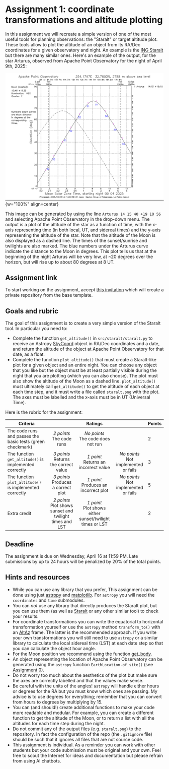 # Assignment 1: coordinate transformations and altitude plotting

In this assignment we will recreate a simple version of one of the most useful tools for planning observations: the "Staralt" or target altitude plot. These tools allow to plot the altitude of an object from its RA/Dec coordinates for a given observatory and night. An example is the [ING Staralt](https://astro.ing.iac.es/staralt/) but there are many similar ones. Here's an example of the output, for the star Arturus, observed from Apache Point Observatory for the night of April 9th, 2025:

![Staralt example](./images/staralt-arturus.png){w="100%" align=center}

This image can be generated by using the line `Arturus 14 15 40 +19 10 56` and selecting Apache Point Observatory in the drop-down menu. The output is a plot of the altitude of the star as a function of time, with the x-axis representing time (in both local, UT, and sidereal times) and the y-axis representing the altitude of the star. Note that the altitude of the Moon is also displayed as a dashed line. The times of the sunset/sunrise and twilights are also marked. The blue numbers under the Arturus curve indicate the distance to the Moon in degrees. This plot tells us that at the beginning of the night Arturus will be very low, at ~20 degrees over the horizon, but will rise up to about 80 degrees at 8 UT.

## Assignment link

To start working on the assignment, accept [this invitation](https://classroom.github.com/a/KmBuoUO8) which will create a private repository from the base template.

## Goals and rubric

The goal of this assignment is to create a very simple version of the Staralt tool. In particular you need to:

- Complete the function `get_altitude()` in `src/staralt/staralt.py` to receive an Astropy [SkyCoord](https://docs.astropy.org/en/stable/api/astropy.coordinates.SkyCoord.html) object in RA/Dec coordinates and a date, and return the altitude of the object at Apache Point Observatory for that date, as a float.
- Complete the function `plot_altitude()` that must create a Staralt-like plot for a given object and an entire night. You can choose any object that you like but the object must be at least partially visible during the night that you are plotting (which you can also choose). The plot must also show the altitude of the Moon as a dashed line. `plot_altitude()` must ultimately call `get_altitude()` to get the altitude of each object at each time step, and it must write a file called `staralt.png` with the plot. The axes must be labelled and the x-axis must be in UT (Universal Time).

Here is the rubric for the assignment:

| Criteria                                                   |                                                            |                           Ratings                           |                                         | Points |
| ---------------------------------------------------------- | :--------------------------------------------------------: | :---------------------------------------------------------: | :-------------------------------------: | ------ |
| The code runs and passes the basic tests (green checkmark) |                _2 points_<br>The code runs                 |            _No points_<br>The code does not run             |                                         | 2      |
| The function `get_altitude()` is implemented correctly     |          _3 points_<br>Returns the correct value           |           _1 point_<br>Returns an incorrect value           | _No points_<br>Not implemented or fails | 3      |
| The function `plot_altitude()` is implemented correctly    |           _3 points_<br>Produces a correct plot            |           _1 point_<br>Produces an incorrect plot           | _No points_<br>Not implemented or fails | 5      |
| Extra credit                                               | _2 points_<br>Plot shows sunset and twilight times and LST | _1 point_<br>Plot shows either sunset/twilight times or LST |                                         | 2      |

## Deadline

The assignment is due on Wednesday, April 16 at 11:59 PM. Late submissions by up to 24 hours will be penalized by 20% of the total points.

## Hints and resources

- While you can use any library that you prefer, This assignment can be done using just [astropy](https://docs.astropy.org/en/stable/) and [matplotlib](https://matplotlib.org/stable/index.html). For `astropy` you will need the `coordinates` and `time` submodules.
- You can _not_ use any library that directly produces the Staralt plot, but you can use them (as well as [Staralt](https://astro.ing.iac.es/staralt/) or any other similar tool) to check your results.
- For coordinate transformations you can write the equatorial to horizontal transformation yourself or use the `astropy` method `transform_to()` with an [AltAz](https://docs.astropy.org/en/stable/api/astropy.coordinates.AltAz.html) frame. The latter is the recommended approach. If you write your own transformations you will still need to use `astropy` or a similar library to calculate the local sidereal time (LST) at each date step so that you can calculate the object hour angle.
- For the Moon position we recommend using the function [get_body](https://docs.astropy.org/en/latest/api/astropy.coordinates.get_body.html).
- An object representing the location of Apache Point Observatory can be generated using the `astropy` function `EarthLocation.of_site()` (see [Assignment 0](../assignment_0/assignment_0.md)).
- Do not worry too much about the aesthetics of the plot but make sure the axes are correctly labelled and that the values make sense.
- Be careful with the units of the angles! `astropy` will handle either hours or degrees for the RA but you must know which ones are passing. My advice is to use degrees for everything; remember that you can convert from hours to degrees by multiplying by 15.
- You can (and should!) create additional functions to make your code more readable and modular. For example, you can create a different function to get the altitude of the Moon, or to return a list with all the altitudes for each time step during the night.
- Do not commit any of the output files (e.g. `staralt.png`) to the repository. In fact the configuration of the repo (the `.gitignore` file) should be such that it ignores all files that are not source code.
- This assignment is individual. As a reminder you can work with other students but your code submission must be original and your own. Feel free to scout the Internet for ideas and documentation but please refrain from using AI chatbots.

